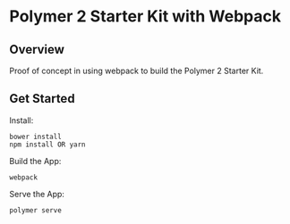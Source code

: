 # Polymer 2 Starter Kit with Webpack
## Overview
Proof of concept in using webpack to build the Polymer 2 Starter Kit.

## Get Started
Install:
```
bower install
npm install OR yarn
```
Build the App:
```
webpack
```
Serve the App:
```
polymer serve
```